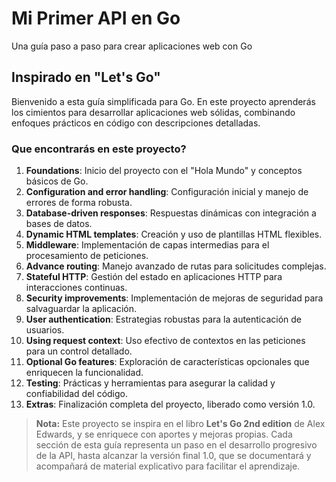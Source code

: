 # Mi Primer API en Go
Una guía paso a paso para crear aplicaciones web con Go

## Inspirado en "Let's Go"

Bienvenido a esta guía simplificada para Go. En este proyecto aprenderás los cimientos para desarrollar aplicaciones web sólidas, combinando enfoques prácticos en código con descripciones detalladas.

### Que encontrarás en este proyecto?

1. **Foundations**: Inicio del proyecto con el "Hola Mundo" y conceptos básicos de Go.  
2. **Configuration and error handling**: Configuración inicial y manejo de errores de forma robusta.  
3. **Database-driven responses**: Respuestas dinámicas con integración a bases de datos.  
4. **Dynamic HTML templates**: Creación y uso de plantillas HTML flexibles.  
5. **Middleware**: Implementación de capas intermedias para el procesamiento de peticiones.  
6. **Advance routing**: Manejo avanzado de rutas para solicitudes complejas.  
7. **Stateful HTTP**: Gestión del estado en aplicaciones HTTP para interacciones continuas.  
8. **Security improvements**: Implementación de mejoras de seguridad para salvaguardar la aplicación.  
9. **User authentication**: Estrategias robustas para la autenticación de usuarios.  
10. **Using request context**: Uso efectivo de contextos en las peticiones para un control detallado.  
11. **Optional Go features**: Exploración de características opcionales que enriquecen la funcionalidad.  
12. **Testing**: Prácticas y herramientas para asegurar la calidad y confiabilidad del código.  
13. **Extras**: Finalización completa del proyecto, liberado como versión 1.0.

> **Nota:** Este proyecto se inspira en el libro **Let's Go 2nd edition** de Alex Edwards, y se enriquece con aportes y mejoras propias. Cada sección de esta guía representa un paso en el desarrollo progresivo de la API, hasta alcanzar la versión final 1.0, que se documentará y acompañará de material explicativo para facilitar el aprendizaje.
